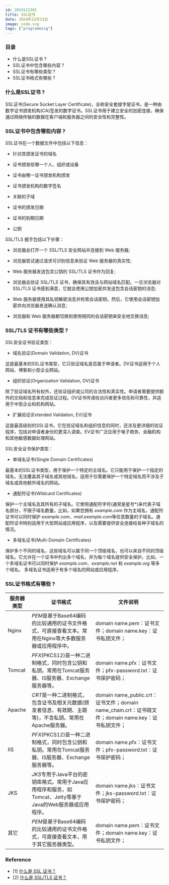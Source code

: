 ```yaml
---
id: 2024122301
title: SSL证书
date: 2024年12月23日
image: code.svg
tags: ["programming"]
---
```



### 目录

- 什么是SSL证书 ? 
- SSL证书中包含哪些内容 ? 
- SSL证书有哪些类型 ? 
- SSL证书格式有哪些 ? 


### 什么是SSL证书 ? 

SSL证书(Secure Socket Layer Certificate)，全称安全套接字层证书，是一种由数字证书颁发机构(CA)签发的数字证书。SSL证书用于建立安全的加密连接，确保通过网络传输的数据在客户端和服务器之间的安全性和完整性。

### SSL证书中包含哪些内容 ? 

SSL证书在一个数据文件中包括以下信息：

- 针对其颁发证书的域名

- 证书颁发给哪一个人、组织或设备

- 证书由哪一证书颁发机构颁发

- 证书颁发机构的数字签名

- 关联的子域

- 证书的颁发日期

- 证书的到期日期

- 公钥

SSL/TLS 握手包括以下步骤：

- 浏览器会打开一个 SSL/TLS 安全网站并连接到 Web 服务器;

- 浏览器尝试通过请求可识别信息来验证 Web 服务器的真实性;

- Web 服务器发送包含公钥的 SSL/TLS 证书作为回复;

- 浏览器会验证 SSL/TLS 证书，确保其有效且与网站域名匹配。一旦浏览器对 SSL/TLS 证书感到满意，它就会使用公钥加密并发送包含会话密钥的消息;

- Web 服务器使用其私钥解密消息并检索会话密钥。然后，它使用会话密钥加密并向浏览器发送确认消息;

- 浏览器和 Web 服务器都切换到使用相同的会话密钥来安全地交换消息;


### SSL/TLS 证书有哪些类型 ? 

SSL安全证书验证类型：

- 域名验证(Domain Validation, DV)证书

这是最基本的SSL证书类型，它只验证域名是否属于申请者。DV证书适用于个人网站、博客和小型企业网站。

- 组织验证(Organization Validation, OV)证书

除了验证域名所有权外，还验证组织或公司的合法性和真实性。申请者需要提供额外的文档和信息来完成验证过程。OV证书传递给访问者更多信任和可靠性，并适用于中型企业和机构网站。

- 扩展验证(Extended Validation, EV)证书

这是最高级别的SSL证书。它在验证域名和组织信息的同时，还涉及更详细的验证程序，包括对申请者身份的更深入调查。EV证书广泛应用于电子商务、金融机构和其他敏感数据处理网站。


SSL安全证书保护类型：

- 单域名证书(Single Domain Certificates)

最基本的SSL证书类型，用于保护一个特定的主域名。它只能用于保护一个指定的域名，无法覆盖其子域名或其他域名。适用于仅需要保护一个特定域名而不涉及子域名或其他额外域名的网站。

- 通配符证书(Wildcard Certificates)

保护一个主域名及其所有的子域名。它使用通配符字符(通常是星号*)来代表子域名部分，不限子域名数量。比如，如果您拥有 *example.com* 作为主域名，通配符证书可以同时保护 *example.com*、*mail.example.com*等任意数量的子域名。通配符证书特别适用于大型网站或应用程序，以及需要提供安全连接给各种子域名的情况。

- 多域名证书(Multi-Domain Certificates)

保护多个不同的域名，这些域名可以属于同一个顶级域名，也可以来自不同的顶级域名。它允许在一个证书中列出多个域名，并为每个域名提供安全保护。比如，一个多域名证书可以同时保护 *example.com*、*example.net* 和 *example.org* 等多个域名。 多域名证书适用于有多个域名的网站或应用程序。


### SSL证书格式有哪些 ? 

| 服务器类型   | 证书格式                             | 文件说明                             |
| ------ | -------------------------------- | -------------------------------- |
| Nginx     | *PEM*是基于Base64编码的比较通用的证书文件格式，可直接查看文本。常用在Nginx等大多数服务器或应用程序中。 | domain name.pem：证书文件；domain name.key：证书私钥文件；|
| Tomcat  | *PFX*(PKCS12)是一种二进制格式，同时包含公钥和私钥。常用在Tomcat服务器、IS服务器、Exchange服务器等。   | domain name.pfx：证书文件；pfx-password.txt：证书保护密码；|
| Apache  | *CRT*是一种二进制格式，包含证书及相关元数据(颁发者信息、有效期、主题等)，不含私钥。常用在Apache服务器。     | domain name_public.crt：证书文件；domain name_chain.crt：证书链文件；domain name.key：证书私钥文件；|
| IIS | *PFX*(PKCS12)是一种二进制格式，同时包含公钥和私钥。常用在Tomcat服务器、IS服务器、Exchange服务器等。 | domain name.pfx：证书文件；pfx-password.txt：证书保护密码；|
| JKS | *JKS*专用于Java平台的密钥库格式。常用于Java应用程序和服务，如Tomcat、Jetty等基于Java的Web服务器或应用程序。 | domain name.jks：证书文件；jks-password.txt：证书保护密码；|
| 其它 | *PEM*是基于Base64编码的比较通用的证书文件格式，可直接查看文本，用于其它服务器类型。 | domain name.pem：证书文件；domain name.key：证书私钥文件；|


### Reference

- [1] [什么是 SSL 证书？](https://www.cloudflare.com/zh-cn/learning/ssl/what-is-an-ssl-certificate/)
- [2] [什么是 SSL/TLS 证书？](https://aws.amazon.com/cn/what-is/ssl-certificate/)